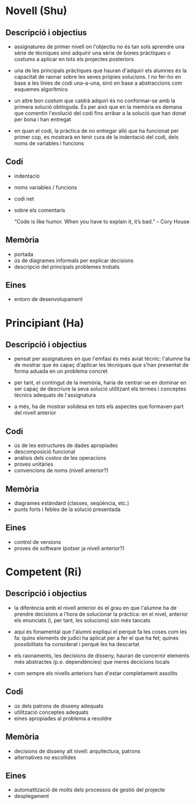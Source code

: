 # Novell (Shu)

## Descripció i objectius

* assignatures de primer nivell on l'objectiu no és tan sols aprendre una sèrie de tècniques sinó adquirir una sèrie de bones pràctiques o costums a aplicar en tots els projectes posteriors

* una de les principals pràctiques que hauran d'adquiri els alumnes és la capacitat de raonar sobre les seves pròpies solucions. I no fer-ho en base a les línies de codi una-a-una, sinó en base a abstraccions com esquemes algorítmics

* un altre bon costum que caldrà adquiri és no conformar-se amb la primera solució obtinguda. És per això que en la memòria es demana que comentin l'evolució del codi fins arribar a la solució que han donat per bona i han entregat

* en quan el codi, la pràctica de no entregar allò que ha funcionat per primer cop, es mostrarà en tenir cura de la indentació del codi, dels noms de variables i funcions

## Codi

* indentació
* noms variables / funcions
* codi net
* sobre els comentaris

    “Code is like humor. When you have to explain it, it’s bad.” – Cory House

## Memòria

* portada
* ús de diagrames informals per explicar decisions
* descripció del principals problemes trobats

## Eines

* entorn de desenvolupament

# Principiant (Ha)

## Descripció i objectius

* pensat per assignatures en que l'emfasi és més aviat tècnic: l'alumne ha de mostrar que és capaç d'aplicar les tècniques que s'han presentat de forma aduada en un problema concret

* per tant, el contingut de la memòria, haria de centrar-se en dominar en ser capaç de descriure la seva solució utilitzant els termes i conceptes tècnics adequats de l'assignatura

* a més, ha de mostrar solidesa en tots els aspectes que formaven part del nivell anterior

## Codi

* ús de les estructures de dades apropiades
* descomposició funcional
* anàlisis dels costos de les operacions
* proves unitàries
* convencions de noms (nivell anterior?)

## Memòria

* diagrames estàndard (classes, seqüència, etc.)
* punts forts i febles de la solució presentada

## Eines

* control de versions
* proves de software (potser ja nivell anterior?)

# Competent (Ri)

## Descripció i objectius

* la diferència amb el nivell anterior és el grau en que l'alumne ha de prendre decisions a l'hora de solucionar la pràctica: en el nivel, anterior els enunciats (i, per tant, les solucions) són més tancats

* aquí és fonamental que l'alumni expliqui el perquè fa les coses com les fa: quins elements de judici ha aplicat per a fer el que ha fet; quines possibilitats ha considerat i perquè les ha descartat

* els raonaments, les decisions de disseny, hauran de concernir elements més abstractes (p.e. dependències) que meres decicions locals

* com sempre els nivells anteriors han d'estar completament assolits

## Codi

* ús dels patrons de disseny adequats
* utilització conceptes adequats
* eines apropiades al problema a resoldre

## Memòria

* decisions de disseny alt nivell: arquitectura, patrons
* alternatives no escollides

## Eines

* automatització de molts dels processos de gestió del projecte
* desplegament
